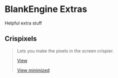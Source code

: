 # BlankEngine Extras

Helpful extra stuff

## Crispixels
> Lets you make the pixels in the screen crispier.
>
> [View](https://github.com/blankengine/extras/blob/main/Crispixels.js)
> 
> [View minimized](https://github.com/blankengine/extras/blob/main/min/Crispixels.js)